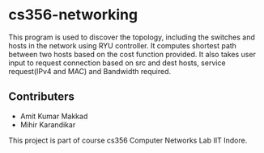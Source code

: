 # cs356-networking
This program is used to discover the topology, including the switches and hosts in the network using RYU controller. It computes shortest path between two hosts based on the cost function provided. It also takes user input to request connection based on src and dest hosts, service request(IPv4 and MAC) and Bandwidth required.

<h2>Contributers</h2>

 - Amit Kumar Makkad
 - Mihir Karandikar
 
 This project is part of course cs356 Computer Networks Lab IIT Indore. 
